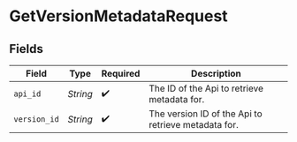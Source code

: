 # GetVersionMetadataRequest


## Fields

| Field                                               | Type                                                | Required                                            | Description                                         |
| --------------------------------------------------- | --------------------------------------------------- | --------------------------------------------------- | --------------------------------------------------- |
| `api_id`                                            | *String*                                            | :heavy_check_mark:                                  | The ID of the Api to retrieve metadata for.         |
| `version_id`                                        | *String*                                            | :heavy_check_mark:                                  | The version ID of the Api to retrieve metadata for. |